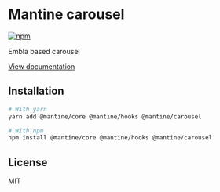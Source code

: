# Mantine carousel

[![npm](https://img.shields.io/npm/dm/@mantine/carousel)](https://www.npmjs.com/package/@mantine/carousel)

Embla based carousel

[View documentation](https://mantine.dev/)

## Installation

```bash
# With yarn
yarn add @mantine/core @mantine/hooks @mantine/carousel

# With npm
npm install @mantine/core @mantine/hooks @mantine/carousel
```

## License

MIT
